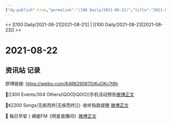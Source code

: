 ```yaml
---
{"dg-publish":true,"permalink":"/100 Daily/2021-08-22/","title":"2021-08-22","created":"2023-04-10T13:56:48.414+08:00","updated":"2023-04-10T13:57:06.361+08:00"}
---
```



<< [[100 Daily/2021-08-21\|2021-08-21]] | [[100 Daily/2021-08-23\|2021-08-23]] >>

# 2021-08-22

## 资讯站 记录

原博链接: https://weibo.com/6466290670/KuGKc7t6h

🌟[[300 Events/304 Others/iQOO\|iQOO]]手机活动预告[微博正文](https://m.weibo.cn/6466290670/4673143471344974)

🌟《[[200 Songs/无疾而终\|无疾而终]]》收听指路提醒 [微博正文](https://m.weibo.cn/6466290670/4673119245568847)

🌟 每日早安丨蜻蜓FM《明星直播间》[微博正文](https://m.weibo.cn/6466290670/4672910500037414)
